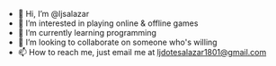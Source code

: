 - 👋 Hi, I’m @ljsalazar
- 👀 I’m interested in playing online & offline games
- 🌱 I’m currently learning programming
- 💞️ I’m looking to collaborate on someone who's willing
- 📫 How to reach me, just email me at ljdotesalazar1801@gmail.com

<!---
ljsalazar/ljsalazar is a ✨ special ✨ repository because its `README.md` (this file) appears on your GitHub profile.
You can click the Preview link to take a look at your changes.
--->
